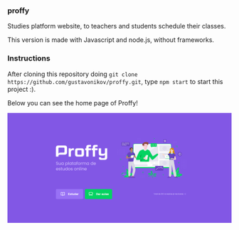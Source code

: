 ### proffy
Studies platform website, to teachers and students schedule their classes.

This version is made with Javascript and node.js, without frameworks.

### Instructions
After cloning this repository doing ```git clone https://github.com/gustavonikov/proffy.git```, 
type ```npm start``` to start this project :).


Below you can see the home page of Proffy!

![proffy-home](/public/images/proffy-home.png)
